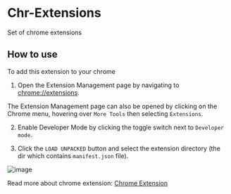 # Chr-Extensions

Set of chrome extensions

## How to use

To add this extension to your chrome

1. Open the Extension Management page by navigating to [chrome://extensions](chrome://extensions).

  The Extension Management page can also be opened by clicking on the Chrome menu, hovering over `More Tools` then selecting `Extensions`.
  
2. Enable Developer Mode by clicking the toggle switch next to `Developer mode`.

3. Click the `LOAD UNPACKED` button and select the extension directory (the dir which contains `manifest.json` file).

![image](https://developer.chrome.com/static/images/get_started/load_extension.png)

Read more about chrome extension: [Chrome Extension](https://developer.chrome.com/extensions)
